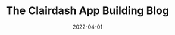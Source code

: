 ---
date: 2022-04-01
title: The Clairdash App Building Blog
description: Clairdash's App Building Blog – attracting thousands of monthly app developers – covers everything you need to know to build beautiful internal apps.
image: 
-  "/homepage-meta.png"
draft: false
---